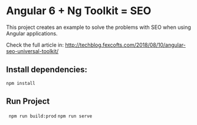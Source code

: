 # Angular 6 + Ng Toolkit = SEO

This project creates an example to solve the problems with SEO when using Angular applications.

Check the full article in: http://techblog.fexcofts.com/2018/08/10/angular-seo-universal-toolkit/ ‎

## Install dependencies:

`` npm install ``

## Run Project

`` npm run build:prod``
`` npm run serve ``